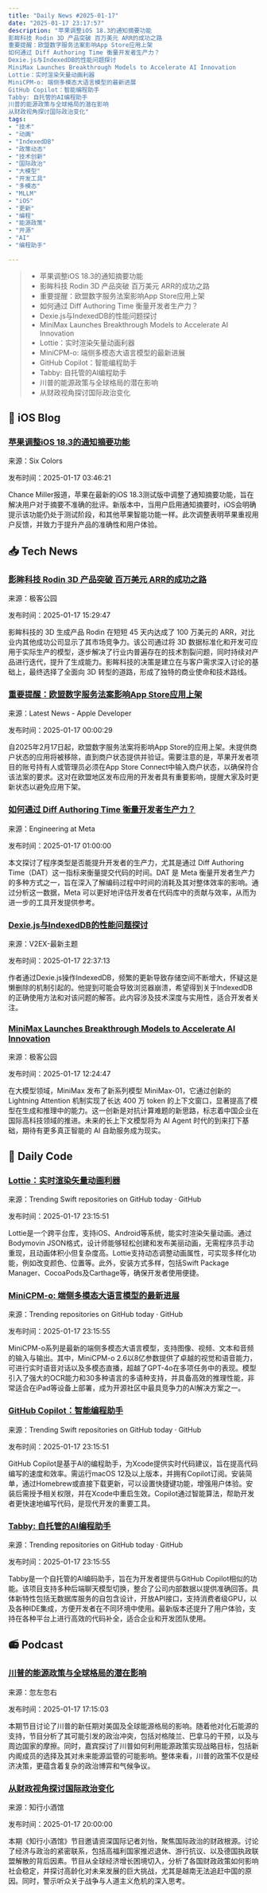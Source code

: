 ```yaml
---
title: "Daily News #2025-01-17"
date: "2025-01-17 23:17:57"
description: "苹果调整iOS 18.3的通知摘要功能
影眸科技 Rodin 3D 产品突破 百万美元 ARR的成功之路
重要提醒：欧盟数字服务法案影响App Store应用上架
如何通过 Diff Authoring Time 衡量开发者生产力？
Dexie.js与IndexedDB的性能问题探讨
MiniMax Launches Breakthrough Models to Accelerate AI Innovation
Lottie：实时渲染矢量动画利器
MiniCPM-o: 端侧多模态大语言模型的最新进展
GitHub Copilot：智能编程助手
Tabby: 自托管的AI编程助手
川普的能源政策与全球格局的潜在影响
从财政视角探讨国际政治变化"
tags: 
- "技术"
- "动画"
- "IndexedDB"
- "政策动态"
- "技术创新"
- "国际政治"
- "大模型"
- "开发工具"
- "多模态"
- "MLLM"
- "iOS"
- "更新"
- "编程"
- "能源政策"
- "开源"
- "AI"
- "编程助手"

---
```


> - 苹果调整iOS 18.3的通知摘要功能
> - 影眸科技 Rodin 3D 产品突破 百万美元 ARR的成功之路
> - 重要提醒：欧盟数字服务法案影响App Store应用上架
> - 如何通过 Diff Authoring Time 衡量开发者生产力？
> - Dexie.js与IndexedDB的性能问题探讨
> - MiniMax Launches Breakthrough Models to Accelerate AI Innovation
> - Lottie：实时渲染矢量动画利器
> - MiniCPM-o: 端侧多模态大语言模型的最新进展
> - GitHub Copilot：智能编程助手
> - Tabby: 自托管的AI编程助手
> - 川普的能源政策与全球格局的潜在影响
> - 从财政视角探讨国际政治变化

## 🍎 iOS Blog

### [苹果调整iOS 18.3的通知摘要功能](https://sixcolors.com/link/2025/01/apple-begins-to-tweak-ios-ai-summaries/)

来源：Six Colors

发布时间：2025-01-17 03:46:21

Chance Miller报道，苹果在最新的iOS 18.3测试版中调整了通知摘要功能，旨在解决用户对于摘要不准确的批评。新版本中，当用户启用通知摘要时，iOS会明确提示该功能仍处于测试阶段，和其他苹果智能功能一样。此次调整表明苹果重视用户反馈，并致力于提升产品的准确性和用户体验。

## 📥 Tech News

### [影眸科技 Rodin 3D 产品突破 百万美元 ARR的成功之路](http://www.geekpark.net/news/345388)

来源：极客公园

发布时间：2025-01-17 15:29:47

影眸科技的 3D 生成产品 Rodin 在短短 45 天内达成了 100 万美元的 ARR，对比业内其他成功公司显示了其市场竞争力。该公司通过将 3D 数据标准化和开发可应用于实际生产的模型，逐步解决了行业内普遍存在的技术割裂问题，同时持续对产品进行迭代，提升了生成能力。影眸科技的决策是建立在与客户需求深入讨论的基础上，最终选择了全面向 3D 转型的道路，形成了独特的商业使命和技术路线。

### [重要提醒：欧盟数字服务法案影响App Store应用上架](https://developer.apple.com/news/?id=einwn76m)

来源：Latest News - Apple Developer

发布时间：2025-01-17 00:00:29

自2025年2月17日起，欧盟数字服务法案将影响App Store的应用上架。未提供商户状态的应用将被移除，直到商户状态提供并验证。需要注意的是，苹果开发者项目的账号持有人或管理员必须在App Store Connect中输入商户状态，以确保符合该法案的要求。这对在欧盟地区发布应用的开发者具有重要影响，提醒大家及时更新状态以避免应用下架。

### [如何通过 Diff Authoring Time 衡量开发者生产力？](https://engineering.fb.com/2025/01/16/developer-tools/measuring-productivity-impact-with-diff-authoring-time/)

来源：Engineering at Meta

发布时间：2025-01-17 01:00:00

本文探讨了程序类型是否能提升开发者的生产力，尤其是通过 Diff Authoring Time（DAT）这一指标来衡量提交代码的时间。DAT 是 Meta 衡量开发者生产力的多种方式之一，旨在深入了解编码过程中时间的消耗及其对整体效率的影响。通过分析这一数据，Meta 可以更好地评估开发者在代码库中的贡献与效率，从而为进一步的工具开发提供参考。

### [Dexie.js与IndexedDB的性能问题探讨](https://www.v2ex.com/t/1105985)

来源：V2EX-最新主题

发布时间：2025-01-17 22:37:13

作者通过Dexie.js操作IndexedDB，频繁的更新导致存储空间不断增大，怀疑这是懒删除的机制引起的。他提到可能会导致浏览器崩溃，希望得到关于IndexedDB的正确使用方法和对该问题的解答。此内容涉及技术深度与实用性，适合开发者关注。

### [MiniMax Launches Breakthrough Models to Accelerate AI Innovation](http://www.geekpark.net/news/345382)

来源：极客公园

发布时间：2025-01-17 12:24:47

在大模型领域，MiniMax 发布了新系列模型 MiniMax-01，它通过创新的 Lightning Attention 机制实现了长达 400 万 token 的上下文窗口，显著提高了模型在生成和推理中的能力。这一创新是对抗计算难题的新思路，标志着中国企业在国际高科技领域的推进。未来的长上下文模型将为 AI Agent 时代的到来打下基础，期待有更多真正智能的 AI 自助服务成为现实。

## 💾 Daily Code

### [Lottie：实时渲染矢量动画利器](https://github.com/airbnb/lottie-ios)

来源：Trending Swift repositories on GitHub today · GitHub

发布时间：2025-01-17 23:15:51

Lottie是一个跨平台库，支持iOS、Android等系统，能实时渲染矢量动画。通过Bodymovin JSON格式，设计师能够轻松创建和发布美丽动画，无需程序员手动重现，且动画体积小但复杂度高。Lottie支持动态调整动画属性，可实现多样化功能，例如改变颜色、位置等。此外，安装方式多样，包括Swift Package Manager、CocoaPods及Carthage等，确保开发者使用便捷。

### [MiniCPM-o: 端侧多模态大语言模型的最新进展](https://github.com/OpenBMB/MiniCPM-o)

来源：Trending repositories on GitHub today · GitHub

发布时间：2025-01-17 23:15:55

MiniCPM-o系列是最新的端侧多模态大语言模型，支持图像、视频、文本和音频的输入与输出。其中，MiniCPM-o 2.6以8亿参数提供了卓越的视觉和语音能力，可进行实时语音对话以及多模态直播，超越了GPT-4o在多项任务中的表现。模型引入了强大的OCR能力和30多种语言的多语种支持，并具备高效的推理性能，非常适合在iPad等设备上部署，成为开源社区中最具竞争力的AI解决方案之一。

### [GitHub Copilot：智能编程助手](https://github.com/github/CopilotForXcode)

来源：Trending Swift repositories on GitHub today · GitHub

发布时间：2025-01-17 23:15:51

GitHub Copilot是基于AI的编程助手，为Xcode提供实时代码建议，旨在提高代码编写的速度和效率。需运行macOS 12及以上版本，并拥有Copilot订阅。安装简单，通过Homebrew或直接下载更新，可以设置快捷键功能，增强用户体验。安装后需授予相关权限，并在Xcode中重启生效。Copilot通过智能算法，帮助开发者更快速地编写代码，是现代开发的重要工具。

### [Tabby: 自托管的AI编程助手](https://github.com/TabbyML/tabby)

来源：Trending repositories on GitHub today · GitHub

发布时间：2025-01-17 23:15:55

Tabby是一个自托管的AI编码助手，旨在为开发者提供与GitHub Copilot相似的功能。该项目支持多种后端聊天模型切换，整合了公司内部数据以提供准确回答。具体新特性包括无数据库服务的自包含设计，开放API接口，支持消费者级GPU，以及各种IDE集成，方便开发者在不同环境中使用。最新版本还提升了用户体验，支持在各种平台上进行高效的代码补全，适合企业和开发团队使用。

## 📻 Podcast

### [川普的能源政策与全球格局的潜在影响](https://www.xiaoyuzhoufm.com/episode/678a1bddacc25c38ad568a36)

来源：忽左忽右

发布时间：2025-01-17 17:15:03

本期节目讨论了川普的新任期对美国及全球能源格局的影响。随着他对化石能源的支持，节目分析了其可能引发的政治冲突，包括对格陵兰、巴拿马的干预，以及与周边国家的摩擦。同时，嘉宾探讨了川普如何利用能源政策实现战略目标，包括新内阁成员的选择及其对未来能源监管的可能影响。整体来看，川普的政策不仅是经济决策，更蕴含着复杂的政治博弈和气候争议。

### [从财政视角探讨国际政治变化](https://www.xiaoyuzhoufm.com/episode/6789c1ff2d0847429809641e)

来源：知行小酒馆

发布时间：2025-01-17 20:00:00

本期《知行小酒馆》节目邀请资深国际记者刘怡，聚焦国际政治的财政根源。讨论了经济与政治的紧密联系，包括高福利国家推迟退休、游行抗议、以及德国执政联盟解散的背后因素。节目从全球经济增长困境切入，分析了各国财政政策如何影响社会稳定，并探讨高龄化对未来发展的巨大挑战，尤其是越南无法追赶中国的原因。同时，警示听众关于战争与人道主义危机的深入思考。
